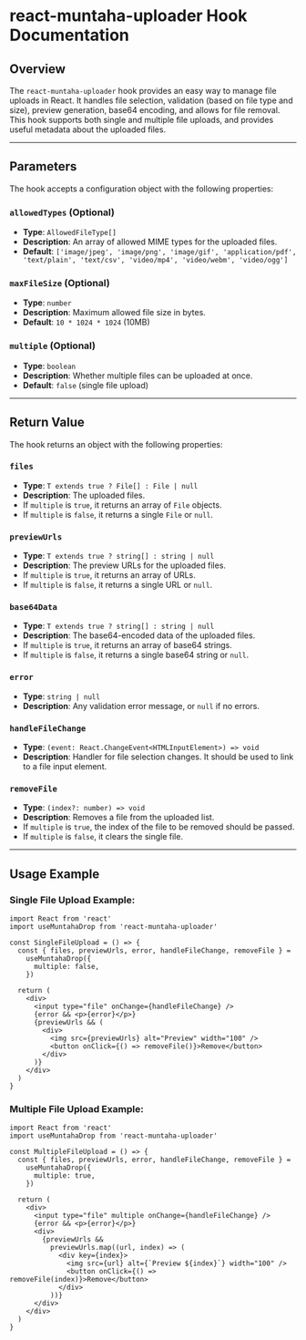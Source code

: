 # react-muntaha-uploader Hook Documentation

## Overview

The `react-muntaha-uploader` hook provides an easy way to manage file uploads in React. It handles file selection, validation (based on file type and size), preview generation, base64 encoding, and allows for file removal. This hook supports both single and multiple file uploads, and provides useful metadata about the uploaded files.

---

## Parameters

The hook accepts a configuration object with the following properties:

### `allowedTypes` (Optional)

- **Type**: `AllowedFileType[]`
- **Description**: An array of allowed MIME types for the uploaded files.
- **Default**: `['image/jpeg', 'image/png', 'image/gif', 'application/pdf', 'text/plain', 'text/csv', 'video/mp4', 'video/webm', 'video/ogg']`

### `maxFileSize` (Optional)

- **Type**: `number`
- **Description**: Maximum allowed file size in bytes.
- **Default**: `10 * 1024 * 1024` (10MB)

### `multiple` (Optional)

- **Type**: `boolean`
- **Description**: Whether multiple files can be uploaded at once.
- **Default**: `false` (single file upload)

---

## Return Value

The hook returns an object with the following properties:

### `files`

- **Type**: `T extends true ? File[] : File | null`
- **Description**: The uploaded files.
- If `multiple` is `true`, it returns an array of `File` objects.
- If `multiple` is `false`, it returns a single `File` or `null`.

### `previewUrls`

- **Type**: `T extends true ? string[] : string | null`
- **Description**: The preview URLs for the uploaded files.
- If `multiple` is `true`, it returns an array of URLs.
- If `multiple` is `false`, it returns a single URL or `null`.

### `base64Data`

- **Type**: `T extends true ? string[] : string | null`
- **Description**: The base64-encoded data of the uploaded files.
- If `multiple` is `true`, it returns an array of base64 strings.
- If `multiple` is `false`, it returns a single base64 string or `null`.

### `error`

- **Type**: `string | null`
- **Description**: Any validation error message, or `null` if no errors.

### `handleFileChange`

- **Type**: `(event: React.ChangeEvent<HTMLInputElement>) => void`
- **Description**: Handler for file selection changes. It should be used to link to a file input element.

### `removeFile`

- **Type**: `(index?: number) => void`
- **Description**: Removes a file from the uploaded list.
- If `multiple` is `true`, the index of the file to be removed should be passed.
- If `multiple` is `false`, it clears the single file.

---

## Usage Example

### Single File Upload Example:

```tsx
import React from 'react'
import useMuntahaDrop from 'react-muntaha-uploader'

const SingleFileUpload = () => {
  const { files, previewUrls, error, handleFileChange, removeFile } =
    useMuntahaDrop({
      multiple: false,
    })

  return (
    <div>
      <input type="file" onChange={handleFileChange} />
      {error && <p>{error}</p>}
      {previewUrls && (
        <div>
          <img src={previewUrls} alt="Preview" width="100" />
          <button onClick={() => removeFile()}>Remove</button>
        </div>
      )}
    </div>
  )
}
```

### Multiple File Upload Example:

```tsx
import React from 'react'
import useMuntahaDrop from 'react-muntaha-uploader'

const MultipleFileUpload = () => {
  const { files, previewUrls, error, handleFileChange, removeFile } =
    useMuntahaDrop({
      multiple: true,
    })

  return (
    <div>
      <input type="file" multiple onChange={handleFileChange} />
      {error && <p>{error}</p>}
      <div>
        {previewUrls &&
          previewUrls.map((url, index) => (
            <div key={index}>
              <img src={url} alt={`Preview ${index}`} width="100" />
              <button onClick={() => removeFile(index)}>Remove</button>
            </div>
          ))}
      </div>
    </div>
  )
}
```
